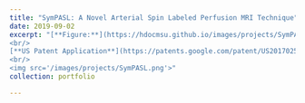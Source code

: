 ```yaml
---
title: "SymPASL: A Novel Arterial Spin Labeled Perfusion MRI Technique"
date: 2019-09-02
excerpt: "[**Figure:**](https://hdocmsu.github.io/images/projects/SymPASL.png) The project aims to develop a novel non-contrast MRI-based perfusion imaging method. 
<br/>
[**US Patent Application**](https://patents.google.com/patent/US20170258409A1/en) [**International Application**](https://patentscope.wipo.int/search/en/detail.jsf?docId=WO2016089895) [**ISMRM Abstract**](https://mrel.usc.edu/pdf/ISMRM2017/1878.html) 
<br/>
<img src='/images/projects/SymPASL.png'>"
collection: portfolio

---
```

